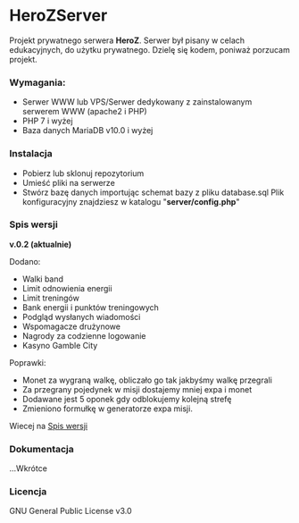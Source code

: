 # **HeroZServer**

Projekt prywatnego serwera __HeroZ__.
Serwer był pisany w celach edukacyjnych, do użytku prywatnego. Dzielę się kodem, poniważ porzucam projekt.

### Wymagania:
- Serwer WWW lub VPS/Serwer dedykowany z zainstalowanym serwerem WWW (apache2 i PHP)
- PHP 7 i wyżej
- Baza danych MariaDB v10.0 i wyżej

### Instalacja
- Pobierz lub sklonuj repozytorium
- Umieść pliki na serwerze
- Stwórz bazę danych importując schemat bazy z pliku database.sql
Plik konfiguracyjny znajdziesz w katalogu "**server/config.php**"

### Spis wersji

**v.0.2 (aktualnie)**

Dodano:
- Walki band
- Limit odnowienia energii
- Limit treningów
- Bank energii i punktów treningowych
- Podgląd wysłanych wiadomości
- Wspomagacze drużynowe
- Nagrody za codzienne logowanie
- Kasyno Gamble City

Poprawki:
- Monet za wygraną walkę, obliczało go tak jakbyśmy walkę przegrali
- Za przegrany pojedynek w misji dostajemy mniej expa i monet
- Dodawane jest 5 oponek gdy odblokujemy kolejną strefę
- Zmieniono formułkę w generatorze expa misji.

Wiecej na [Spis wersji](../blob/master/VERSIONS.md)

### Dokumentacja
...Wkrótce


### Licencja
GNU General Public License v3.0